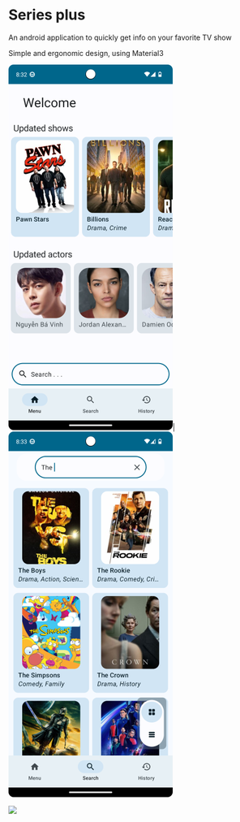 # Series plus
An android application to quickly get info on your favorite TV show

Simple and ergonomic design, using Material3

![](readme_res/home.png)|
![](readme_res/search.png)

![](readme_res/show_details.gif)